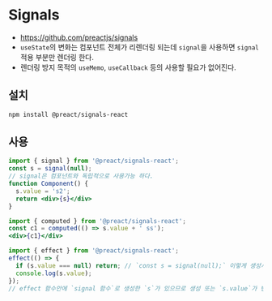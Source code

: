 # Signals
* https://github.com/preactjs/signals
* `useState`의 변화는 컴포넌트 전체가 리렌더링 되는데 `signal`을 사용하면 `signal` 적용 부분만 렌더링 한다.
* 렌더링 방지 목적의 `useMemo`, `useCallback` 등의 사용할 필요가 없어진다.

## 설치
```sh
npm install @preact/signals-react
```

## 사용
```jsx
import { signal } from '@preact/signals-react';
const s = signal(null);
// signal은 컴포넌트와 독립적으로 사용가능 하다.
function Component() {
  s.value = 's2';
  return <div>{s}</div>
}
```

```jsx
import { computed } from '@preact/signals-react';
const c1 = computed(() => s.value + ' ss');
<div>{c1}</div>
```

```jsx
import { effect } from '@preact/signals-react';
effect(() => {
  if (s.value === null) return; // `const s = signal(null);` 이렇게 생성시에도 `effect 안에 함수`가 실행되므로 생성시는 실행시키지 않는 방법
  console.log(s.value);
});
// effect 함수안에 `signal 함수`로 생성한 `s`가 있으므로 생성 또는 `s.value`가 변할때 마다 함수가 실행 된다.
```
